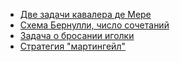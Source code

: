 * [Две задачи кавалера де Мере](https://github.com/snordenstorm/wiki/wiki/How-to-draw-algebra:-contents)
* [Схема Бернулли, число сочетаний](https://github.com/snordenstorm/wiki/wiki/How-to-draw-algebra:-contents)
* [Задача о бросании иголки](https://github.com/snordenstorm/wiki/wiki/How-to-draw-algebra:-contents)
* [Стратегия "мартингейл"](https://github.com/snordenstorm/wiki/wiki/How-to-draw-algebra:-contents)